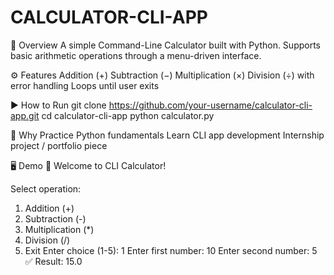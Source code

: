 # CALCULATOR-CLI-APP

📌 Overview
A simple Command-Line Calculator built with Python. Supports basic arithmetic operations through a menu-driven interface.

⚙️ Features
Addition (+)
Subtraction (−)
Multiplication (×)
Division (÷) with error handling
Loops until user exits

▶️ How to Run
git clone https://github.com/your-username/calculator-cli-app.git
cd calculator-cli-app
python calculator.py

🎯 Why
Practice Python fundamentals
Learn CLI app development
Internship project / portfolio piece

🖥️ Demo
🔢 Welcome to CLI Calculator!

Select operation:
1. Addition (+)
2. Subtraction (-)
3. Multiplication (*)
4. Division (/)
5. Exit
Enter choice (1-5): 1
Enter first number: 10
Enter second number: 5
✅ Result: 15.0
